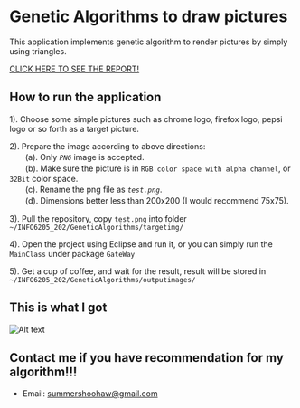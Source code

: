 # Genetic Algorithms to draw pictures

This application implements genetic algorithm to render pictures by simply using triangles.

<a href="https://github.com/SummerShoohaw/INFO6205_202/blob/master/Report.pdf">CLICK HERE TO SEE THE REPORT!</a>

## How to run the application
  
  1). Choose some simple pictures such as chrome logo, firefox logo, pepsi logo or so forth as a target picture.
  
  2). Prepare the image according to above directions:<br>
  　　(a). Only _`PNG`_ image is accepted.<br>
  　　(b). Make sure the picture is in `RGB color space with alpha channel`, or `32Bit` color space.<br>
  　　(c). Rename the png file as _`test.png`_.<br>
  　　(d). Dimensions better less than 200x200 (I would recommend 75x75).<br>
  
  3). Pull the repository, copy `test.png` into folder ```~/INFO6205_202/GeneticAlgorithms/targetimg/```
  
  4). Open the project using Eclipse and run it, or you can simply run the ```MainClass``` under package ```GateWay```
  
  5). Get a cup of coffee, and wait for the result, result will be stored in ```~/INFO6205_202/GeneticAlgorithms/outputimages/```

## This is what I got
   
  ![Alt text](./GeneticAlgorithms/examples.jpg?raw=true "Examples")
  
## Contact me if you have recommendation for my algorithm!!!
   
   * Email: summershoohaw@gmail.com
